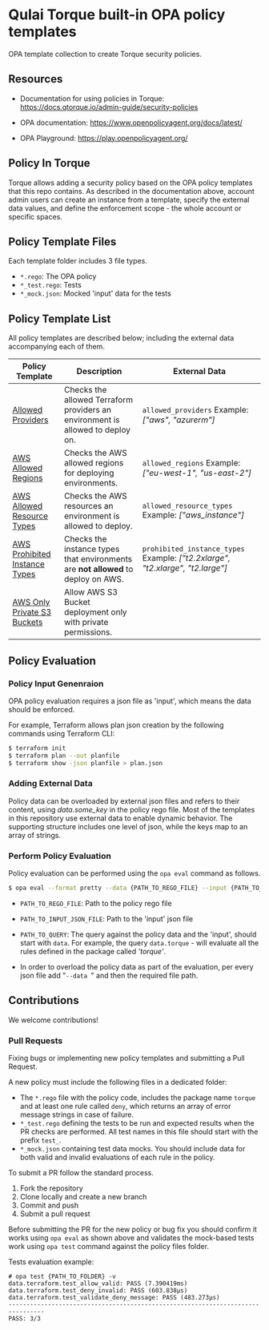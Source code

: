 # Qulai Torque built-in OPA policy templates

OPA template collection to create Torque security policies.

## Resources

* Documentation for using policies in Torque: https://docs.qtorque.io/admin-guide/security-policies

* OPA documentation: https://www.openpolicyagent.org/docs/latest/

* OPA Playground: https://play.openpolicyagent.org/

## Policy In Torque

Torque allows adding a security policy based on the OPA policy templates that this repo contains. As described in the documentation above, account admin users can create an instance from a template, specify the external data values, and define the enforcement scope - the whole account or specific spaces.

## Policy Template Files

Each template folder includes 3 file types.

- `*.rego`: The OPA policy
- `*_test.rego`: Tests 
- `*_mock.json`: Mocked 'input' data for the tests

## Policy Template List

All policy templates are described below; including the external data accompanying each of them.

| Policy Template | Description | External Data |
| --------------- | ----------- | ------------- |
| [Allowed Providers](https://github.com/QualiTorque/opa/blob/main/terraform/allowed_providers/allowed_providers.rego) | Checks the allowed Terraform providers an environment is allowed to deploy on. | `allowed_providers`  Example: *["aws", "azurerm"]* |
| [AWS Allowed Regions](https://github.com/QualiTorque/opa/blob/main/terraform/allowed_regions/allowed_regions.rego) | Checks the AWS allowed regions for deploying environments. | `allowed_regions`  Example: *["eu-west-1", "us-east-2"]* |
| [AWS Allowed Resource Types](https://github.com/QualiTorque/opa/blob/main/terraform/allowed_resource_types/allowed_resource_types.rego) | Checks the AWS resources an environment is allowed to deploy. | `allowed_resource_types`  Example: *["aws_instance"]* |
| [AWS Prohibited Instance Types](https://github.com/QualiTorque/opa/blob/main/terraform/aws_prohibited_instance_types/aws_prohibited_instance_types.rego) | Checks the instance types that environments are **not allowed** to deploy on AWS. | `prohibited_instance_types`  Example: *["t2.2xlarge", "t2.xlarge", "t2.large"]* |
| [AWS Only Private S3 Buckets](https://github.com/QualiTorque/opa/blob/main/terraform/only_private_S3_buckets/only_private_S3_buckets.rego) | Allow AWS S3 Bucket deployment only with private permissions. | |

## Policy Evaluation

### Policy Input Genenraion

OPA policy evaluation requires a json file as 'input', which means the data should be enforced.

For example, Terraform allows plan json creation by the following commands using Terraform CLI:
```bash
$ terraform init
$ terraform plan --out planfile
$ terraform show -json planfile > plan.json
```

### Adding External Data

Policy data can be overloaded by external json files and refers to their content, using *data.some_key* in the policy rego file.
Most of the templates in this repository use external data to enable dynamic behavior. The supporting structure includes one level of json, while the keys map to an array of strings.

### Perform Policy Evaluation
Policy evaluation can be performed using the `opa eval` command as follows.

```bash
$ opa eval --format pretty --data {PATH_TO_REGO_FILE} --input {PATH_TO_INPUT_JSON_FILE} {PATH_TO_QUERY}
```

- `PATH_TO_REGO_FILE`: Path to the policy rego file
- `PATH_TO_INPUT_JSON_FILE`: Path to the 'input' json file
- `PATH_TO_QUERY`: The query against the policy data and the 'input', should start with `data`. For example, the query `data.torque` - will evaluate all the rules defined in the package called *'torque'*.

- In order to overload the policy data as part of the evaluation, per every json file add "`--data `" and then the required file path.

## Contributions

We welcome contributions!

### Pull Requests

Fixing bugs or implementing new policy templates and submitting a Pull Request.

A new policy must include the following files in a dedicated folder:
* The `*.rego` file with the policy code, includes the package name `torque`  and at least one rule called `deny`, which returns an array of error message strings in case of failure.
* `*_test.rego` defining the tests to be run and expected results when the PR checks are performed. All test names in this file should start with the prefix `test_`.
* `*_mock.json` containing test data mocks. You should include data for both valid and invalid evaluations of each rule in the policy.

To submit a PR follow the standard process.

1. Fork the repository
2. Clone locally and create a new branch
3. Commit and push
4. Submit a pull request

Before submitting the PR for the new policy or bug fix you should confirm it works using `opa eval` as shown above and validates the mock-based tests work using `opa test` command against the policy files folder.

Tests evaluation example:

```
# opa test {PATH_TO_FOLDER} -v
data.terraform.test_allow_valid: PASS (7.390419ms)
data.terraform.test_deny_invalid: PASS (603.838µs)
data.terraform.test_validate_deny_message: PASS (483.273µs)
--------------------------------------------------------------------------------
PASS: 3/3
```